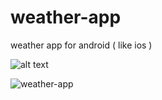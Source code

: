 # weather-app
weather app for android ( like ios )

![alt text](https://lh3.googleusercontent.com/bMGGjYxTlAJjr5OJ-are3IONLGzxZLXH8xP19oa_1ZOcZlmmYbwUWOlpYmL-8vXfme9S_klNDKuqcUwrSKOdHoRJzQMlj0WkXp9Zm0HNhtF-7haJD-H_I56gfIcmF_It-QXM0utwpfvEO_u-XtDnqCQLCNbC2CsaVehRZHhedc0-c-WTrBlS8tbOPUcZLrYlNr-XmpaqWcFUT-jHQd8rQ9E_akyVin8HCUfUz7cw4RdOCRo4ztwnkkCGOEc4Tj1kjyWRKtdh9gMAcQyrkuwovGPt8S5edISqyO2jxeL-_9iqn-hvZmZyXB733RYsCS6wGVbpWQlFm-CgxsmAojWxaBOSMXvtcnwk174cmVkUz4PP6xZkBYc4of0HEEALtQUXESNq3XNYC6qQUuvkKa2_kvarYVwJ09ZFOvKiZvcVu5mxVACPrSxryK7D_wFHo65GY5gzo4_s8D-mpXL75MDsnLA4tbdDLgPrs0UOjb6zetYN69FxFfGOnWOeOWizArefwuJG3x0nLZyyZiYRyB1HVDLAUfKINFM6h7GbVtiDY9YRd928FvokCcOKUU-Je1IWZW1-NFy_qO9XVU7ToY0NZB2L5bg2w3hMEmkdx-5ZIPayU_B_diSh3FrYKKY5TgkGgw1avChdJqngMorRzj8fhnaEKYh56Ng=w368-h654-no)

![weather-app](https://i.makeagif.com/media/3-13-2019/0WckXI.gif)
